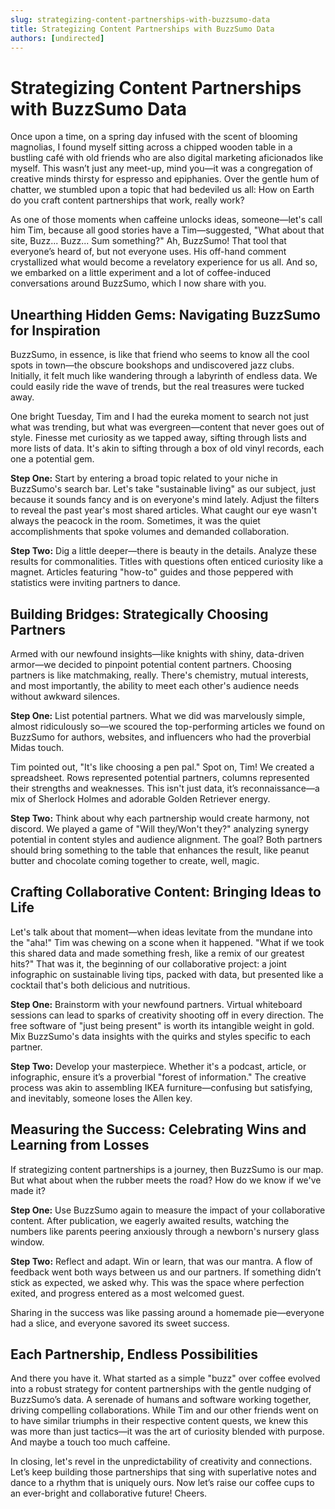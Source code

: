 ```yaml
---
slug: strategizing-content-partnerships-with-buzzsumo-data
title: Strategizing Content Partnerships with BuzzSumo Data
authors: [undirected]
---
```



# Strategizing Content Partnerships with BuzzSumo Data

Once upon a time, on a spring day infused with the scent of blooming magnolias, I found myself sitting across a chipped wooden table in a bustling café with old friends who are also digital marketing aficionados like myself. This wasn’t just any meet-up, mind you—it was a congregation of creative minds thirsty for espresso and epiphanies. Over the gentle hum of chatter, we stumbled upon a topic that had bedeviled us all: How on Earth do you craft content partnerships that work, really work?

As one of those moments when caffeine unlocks ideas, someone—let's call him Tim, because all good stories have a Tim—suggested, "What about that site, Buzz... Buzz... Sum something?" Ah, BuzzSumo! That tool that everyone’s heard of, but not everyone uses. His off-hand comment crystallized what would become a revelatory experience for us all. And so, we embarked on a little experiment and a lot of coffee-induced conversations around BuzzSumo, which I now share with you.

## Unearthing Hidden Gems: Navigating BuzzSumo for Inspiration

BuzzSumo, in essence, is like that friend who seems to know all the cool spots in town—the obscure bookshops and undiscovered jazz clubs. Initially, it felt much like wandering through a labyrinth of endless data. We could easily ride the wave of trends, but the real treasures were tucked away.

One bright Tuesday, Tim and I had the eureka moment to search not just what was trending, but what was evergreen—content that never goes out of style. Finesse met curiosity as we tapped away, sifting through lists and more lists of data. It's akin to sifting through a box of old vinyl records, each one a potential gem.

**Step One:** Start by entering a broad topic related to your niche in BuzzSumo's search bar. Let's take "sustainable living" as our subject, just because it sounds fancy and is on everyone's mind lately. Adjust the filters to reveal the past year's most shared articles. What caught our eye wasn't always the peacock in the room. Sometimes, it was the quiet accomplishments that spoke volumes and demanded collaboration.

**Step Two:** Dig a little deeper—there is beauty in the details. Analyze these results for commonalities. Titles with questions often enticed curiosity like a magnet. Articles featuring "how-to" guides and those peppered with statistics were inviting partners to dance.

## Building Bridges: Strategically Choosing Partners

Armed with our newfound insights—like knights with shiny, data-driven armor—we decided to pinpoint potential content partners. Choosing partners is like matchmaking, really. There's chemistry, mutual interests, and most importantly, the ability to meet each other's audience needs without awkward silences.

**Step One:** List potential partners. What we did was marvelously simple, almost ridiculously so—we scoured the top-performing articles we found on BuzzSumo for authors, websites, and influencers who had the proverbial Midas touch.

Tim pointed out, "It's like choosing a pen pal." Spot on, Tim! We created a spreadsheet. Rows represented potential partners, columns represented their strengths and weaknesses. This isn't just data, it’s reconnaissance—a mix of Sherlock Holmes and adorable Golden Retriever energy.

**Step Two:** Think about why each partnership would create harmony, not discord. We played a game of "Will they/Won't they?" analyzing synergy potential in content styles and audience alignment. The goal? Both partners should bring something to the table that enhances the result, like peanut butter and chocolate coming together to create, well, magic.

## Crafting Collaborative Content: Bringing Ideas to Life

Let's talk about that moment—when ideas levitate from the mundane into the "aha!" Tim was chewing on a scone when it happened. "What if we took this shared data and made something fresh, like a remix of our greatest hits?" That was it, the beginning of our collaborative project: a joint infographic on sustainable living tips, packed with data, but presented like a cocktail that's both delicious and nutritious.

**Step One:** Brainstorm with your newfound partners. Virtual whiteboard sessions can lead to sparks of creativity shooting off in every direction. The free software of "just being present" is worth its intangible weight in gold. Mix BuzzSumo's data insights with the quirks and styles specific to each partner.

**Step Two:** Develop your masterpiece. Whether it's a podcast, article, or infographic, ensure it’s a proverbial "forest of information." The creative process was akin to assembling IKEA furniture—confusing but satisfying, and inevitably, someone loses the Allen key.

## Measuring the Success: Celebrating Wins and Learning from Losses

If strategizing content partnerships is a journey, then BuzzSumo is our map. But what about when the rubber meets the road? How do we know if we've made it?

**Step One:** Use BuzzSumo again to measure the impact of your collaborative content. After publication, we eagerly awaited results, watching the numbers like parents peering anxiously through a newborn's nursery glass window.

**Step Two:** Reflect and adapt. Win or learn, that was our mantra. A flow of feedback went both ways between us and our partners. If something didn’t stick as expected, we asked why. This was the space where perfection exited, and progress entered as a most welcomed guest.

Sharing in the success was like passing around a homemade pie—everyone had a slice, and everyone savored its sweet success.

## Each Partnership, Endless Possibilities

And there you have it. What started as a simple "buzz" over coffee evolved into a robust strategy for content partnerships with the gentle nudging of BuzzSumo’s data. A serenade of humans and software working together, driving compelling collaborations. While Tim and our other friends went on to have similar triumphs in their respective content quests, we knew this was more than just tactics—it was the art of curiosity blended with purpose. And maybe a touch too much caffeine.

In closing, let's revel in the unpredictability of creativity and connections. Let’s keep building those partnerships that sing with superlative notes and dance to a rhythm that is uniquely ours. Now let’s raise our coffee cups to an ever-bright and collaborative future! Cheers.